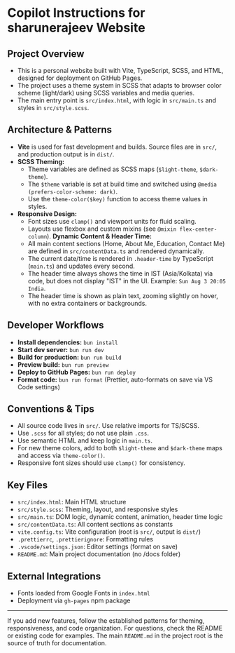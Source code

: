 # Copilot Instructions for sharunerajeev Website

## Project Overview

- This is a personal website built with Vite, TypeScript, SCSS, and HTML, designed for deployment on GitHub Pages.
- The project uses a theme system in SCSS that adapts to browser color scheme (light/dark) using SCSS variables and media queries.
- The main entry point is `src/index.html`, with logic in `src/main.ts` and styles in `src/style.scss`.

## Architecture & Patterns

- **Vite** is used for fast development and builds. Source files are in `src/`, and production output is in `dist/`.
- **SCSS Theming:**
  - Theme variables are defined as SCSS maps (`$light-theme`, `$dark-theme`).
  - The `$theme` variable is set at build time and switched using `@media (prefers-color-scheme: dark)`.
  - Use the `theme-color($key)` function to access theme values in styles.
- **Responsive Design:**
  - Font sizes use `clamp()` and viewport units for fluid scaling.
  - Layouts use flexbox and custom mixins (see `@mixin flex-center-column`).
    **Dynamic Content & Header Time:**
  - All main content sections (Home, About Me, Education, Contact Me) are defined in `src/contentData.ts` and rendered dynamically.
  - The current date/time is rendered in `.header-time` by TypeScript (`main.ts`) and updates every second.
  - The header time always shows the time in IST (Asia/Kolkata) via code, but does not display "IST" in the UI. Example: `Sun Aug 3 20:05 India`.
  - The header time is shown as plain text, zooming slightly on hover, with no extra containers or backgrounds.

## Developer Workflows

- **Install dependencies:** `bun install`
- **Start dev server:** `bun run dev`
- **Build for production:** `bun run build`
- **Preview build:** `bun run preview`
- **Deploy to GitHub Pages:** `bun run deploy`
- **Format code:** `bun run format` (Prettier, auto-formats on save via VS Code settings)

## Conventions & Tips

- All source code lives in `src/`. Use relative imports for TS/SCSS.
- Use `.scss` for all styles; do not use plain `.css`.
- Use semantic HTML and keep logic in `main.ts`.
- For new theme colors, add to both `$light-theme` and `$dark-theme` maps and access via `theme-color()`.
- Responsive font sizes should use `clamp()` for consistency.

## Key Files

- `src/index.html`: Main HTML structure
- `src/style.scss`: Theming, layout, and responsive styles
- `src/main.ts`: DOM logic, dynamic content, animation, header time logic
- `src/contentData.ts`: All content sections as constants
- `vite.config.ts`: Vite configuration (root is `src/`, output is `dist/`)
- `.prettierrc`, `.prettierignore`: Formatting rules
- `.vscode/settings.json`: Editor settings (format on save)
- `README.md`: Main project documentation (no /docs folder)

## External Integrations

- Fonts loaded from Google Fonts in `index.html`
- Deployment via `gh-pages` npm package

---

If you add new features, follow the established patterns for theming, responsiveness, and code organization. For questions, check the README or existing code for examples. The main `README.md` in the project root is the source of truth for documentation.
